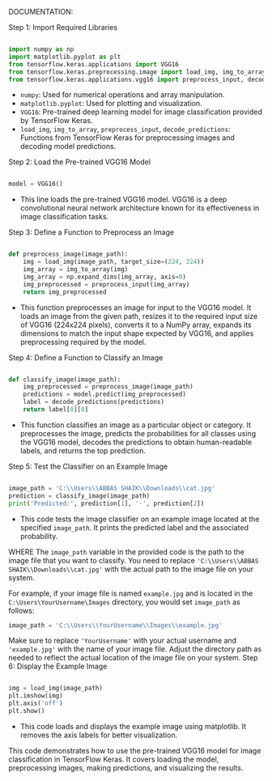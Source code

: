 DOCUMENTATION:

Step 1: Import Required Libraries
```python

import numpy as np
import matplotlib.pyplot as plt
from tensorflow.keras.applications import VGG16
from tensorflow.keras.preprocessing.image import load_img, img_to_array
from tensorflow.keras.applications.vgg16 import preprocess_input, decode_predictions
```
- `numpy`: Used for numerical operations and array manipulation.
- `matplotlib.pyplot`: Used for plotting and visualization.
- `VGG16`: Pre-trained deep learning model for image classification provided by TensorFlow Keras.
- `load_img`, `img_to_array`, `preprocess_input`, `decode_predictions`: Functions from TensorFlow Keras for preprocessing images and decoding model predictions.

Step 2: Load the Pre-trained VGG16 Model
```python

model = VGG16()
```
- This line loads the pre-trained VGG16 model. VGG16 is a deep convolutional neural network architecture known for its effectiveness in image classification tasks.

Step 3: Define a Function to Preprocess an Image
```python

def preprocess_image(image_path):
    img = load_img(image_path, target_size=(224, 224))
    img_array = img_to_array(img)
    img_array = np.expand_dims(img_array, axis=0)
    img_preprocessed = preprocess_input(img_array)
    return img_preprocessed
```
- This function preprocesses an image for input to the VGG16 model. It loads an image from the given path, resizes it to the required input size of VGG16 (224x224 pixels), converts it to a NumPy array, expands its dimensions to match the input shape expected by VGG16, and applies preprocessing required by the model.

Step 4: Define a Function to Classify an Image
```python

def classify_image(image_path):
    img_preprocessed = preprocess_image(image_path)
    predictions = model.predict(img_preprocessed)
    label = decode_predictions(predictions)
    return label[0][0]
```
- This function classifies an image as a particular object or category. It preprocesses the image, predicts the probabilities for all classes using the VGG16 model, decodes the predictions to obtain human-readable labels, and returns the top prediction.

Step 5: Test the Classifier on an Example Image
```python

image_path = 'C:\\Users\\ABBAS SHAIK\\Downloads\\cat.jpg'
prediction = classify_image(image_path)
print('Predicted:', prediction[1], '-', prediction[2])
```
- This code tests the image classifier on an example image located at the specified `image_path`. It prints the predicted label and the associated probability.

WHERE The `image_path` variable in the provided code is the path to the image file that you want to classify. You need to replace `'C:\\Users\\ABBAS SHAIK\\Downloads\\cat.jpg'` with the actual path to the image file on your system.

For example, if your image file is named `example.jpg` and is located in the `C:\Users\YourUsername\Images` directory, you would set `image_path` as follows:

```python
image_path = 'C:\\Users\\YourUsername\\Images\\example.jpg'
```

Make sure to replace `'YourUsername'` with your actual username and `'example.jpg'` with the name of your image file. Adjust the directory path as needed to reflect the actual location of the image file on your system.
Step 6: Display the Example Image
```python

img = load_img(image_path)
plt.imshow(img)
plt.axis('off')
plt.show()
```
- This code loads and displays the example image using matplotlib. It removes the axis labels for better visualization.

This code demonstrates how to use the pre-trained VGG16 model for image classification in TensorFlow Keras. It covers loading the model, preprocessing images, making predictions, and visualizing the results.
